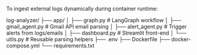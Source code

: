 To ingest external logs dynamically during container runtime:

log-analyzer/
├── app/
│   ├── graph.py              # LangGraph workflow
│   ├── gmail_agent.py        # Gmail API email parsing
│   ├── alert_agent.py        # Trigger alerts from logs/emails
│   ├── dashboard.py          # Streamlit front-end
│   └── utils.py              # Reusable parsing helpers
├── .env
├── Dockerfile
├── docker-compose.yml
└── requirements.txt